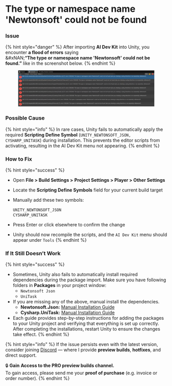 # The type or namespace name 'Newtonsoft' could not be found

### **Issue**

{% hint style="danger" %}
After importing **AI Dev Kit** into Unity, you encounter **a flood of errors** saying\
&#xNAN;**“The type or namespace name 'Newtonsoft' could not be found.”** like in the screenshot below.
{% endhint %}

<figure><img src="../../.gitbook/assets/image (15).png" alt=""><figcaption></figcaption></figure>

### **Possible Cause**

{% hint style="info" %}
In rare cases, Unity fails to automatically apply the required **Scripting Define Symbol** (`UNITY_NEWTONSOFT_JSON, CYSHARP_UNITASK`) during installation. This prevents the editor scripts from activating, resulting in the AI Dev Kit menu not appearing.
{% endhint %}

### **How to Fix**

{% hint style="success" %}
* Open **File > Build Settings >** **Project Settings > Player > Other Settings**
* Locate the **Scripting Define Symbols** field for your current build target
*   Manually add these two symbols:

    ```
    UNITY_NEWTONSOFT_JSON
    CYSHARP_UNITASK
    ```
* Press Enter or click elsewhere to confirm the change
* Unity should now recompile the scripts, and the `AI Dev Kit` menu should appear under `Tools`
{% endhint %}

### **If It Still Doesn’t Work**

{% hint style="success" %}
* Sometimes, Unity also fails to automatically install required dependencies during the package import. Make sure you have following folders in **Packages** in your project window:
  * `Newtonsoft Json`&#x20;
  * `UniTask`&#x20;
* If you are missing any of the above, manual install the dependencies.
  * **Newtonsoft.Json:** [Manual Installation Guide](https://glitch9.gitbook.io/docs/support/how-to-setup-newtonsoft.json)
  * **Cysharp.UniTask:** [Manual Installation Guide](https://glitch9.gitbook.io/docs/support/how-to-setup-unitask)
* Each guide provides step-by-step instructions for adding the packages to your Unity project and verifying that everything is set up correctly. After completing the installations, restart Unity to ensure the changes take effect.
{% endhint %}

{% hint style="info" %}
If the issue persists even with the latest version, consider joining [Discord](https://discord.gg/hgajxPpJYf) — where I provide **preview builds**, **hotfixes**, and direct support.&#x20;

🔒 **Gain** **Access to the PRO preview builds channel.**\
To gain access, please send me your **proof of purchase** (e.g. invoice or order number).
{% endhint %}
